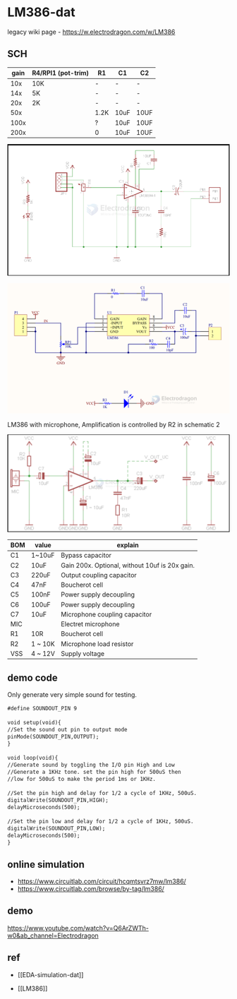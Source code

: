
# LM386-dat

legacy wiki page - https://w.electrodragon.com/w/LM386




## SCH 



| gain | R4/RPI1 (pot-trim) | R1   | C1   | C2   |
| ---- | ------------------ | ---- | ---- | ---- |
| 10x  | 10K                | -    | -    | -    |
| 14x  | 5K                 | -    | -    | -    |
| 20x  | 2K                 | -    | -    | -    |
| 50x  |                    | 1.2K | 10uF | 10UF |
| 100x |                    | ?    | 10uF | 10UF |
| 200x |                    | 0    | 10uF | 10UF |

![](2025-04-03-14-07-36.png)

![](2024-03-26-15-35-38.png)


LM386 with microphone, Amplification is controlled by R2 in schematic 2

![](2025-04-03-14-07-52.png)



| BOM | value   | explain                                        |
| --- | ------- | ---------------------------------------------- |
| C1  | 1~10uF  | Bypass capacitor                               |
| C2  | 10uF    | Gain 200x. Optional, without 10uf is 20x gain. |
| C3  | 220uF   | Output coupling capacitor                      |
| C4  | 47nF    | Boucherot cell                                 |
| C5  | 100nF   | Power supply decoupling                        |
| C6  | 100uF   | Power supply decoupling                        |
| C7  | 10uF    | Microphone coupling capacitor                  |
| MIC |         | Electret microphone                            |
| R1  | 10R     | Boucherot cell                                 |
| R2  | 1 ~ 10K | Microphone load resistor                       |
| VSS | 4 ~ 12V | Supply voltage                                 |





## demo code 

Only generate very simple sound for testing.


    #define SOUNDOUT_PIN 9

    void setup(void){
    //Set the sound out pin to output mode
    pinMode(SOUNDOUT_PIN,OUTPUT);
    }

    void loop(void){
    //Generate sound by toggling the I/O pin High and Low
    //Generate a 1KHz tone. set the pin high for 500uS then
    //low for 500uS to make the period 1ms or 1KHz.

    //Set the pin high and delay for 1/2 a cycle of 1KHz, 500uS.
    digitalWrite(SOUNDOUT_PIN,HIGH);
    delayMicroseconds(500);

    //Set the pin low and delay for 1/2 a cycle of 1KHz, 500uS.
    digitalWrite(SOUNDOUT_PIN,LOW);
    delayMicroseconds(500);
    }

## online simulation

- https://www.circuitlab.com/circuit/hcqmtsvrz7mw/lm386/
- https://www.circuitlab.com/browse/by-tag/lm386/


## demo 

https://www.youtube.com/watch?v=Q6ArZWTh-w0&ab_channel=Electrodragon




## ref 

- [[EDA-simulation-dat]]

- [[LM386]]